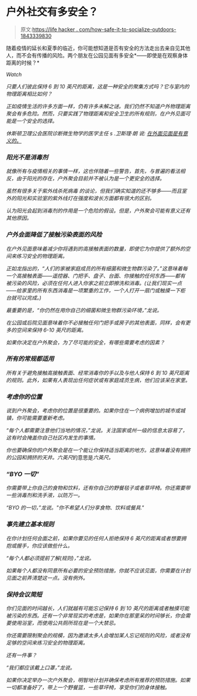 # 户外社交有多安全？

> 原文:[https://life hacker . com/how-safe-it-to-socialize-outdoors-1843339830](https://lifehacker.com/how-safe-is-it-to-socialize-outdoors-1843339830)

随着疫情的延长和夏季的临近，你可能想知道是否有安全的方法走出去亲自见其他人，而不会有传播的风险。两个朋友在公园见面有多安全*——即使是在观察身体距离的时候？*

*Watch*

*只要人们彼此保持 6 到 10 英尺的距离，这是一种安全的聚集方式吗？它与室内的物理距离相比如何？*

*正如疫情生活的许多方面一样，仍有许多未解之谜。我们仍然不知道户外物理距离聚会有多危险。然而，只要实践了物理距离和安全卫生的所有规则，在户外见面可能是一个安全的选择。*

*休斯顿卫理公会医院诊断微生物学的医学主任 s .卫斯理·朗 说: [在外面见面是有意义的。](https://www.houstonmethodist.org/faculty/scott-long/)*

### *阳光不是消毒剂*

*就像所有与疫情相关的事情一样，这也伴随着一些警告，首先，与普遍的看法相反，由于阳光的存在，户外聚会目前并不被认为是一个更安全的选择。*

*虽然有很多关于紫外线杀死病毒 的谈论，但我们确实知道的还不够多——而且室外的阳光和实验室的紫外线灯在强度和波长方面都有很大的区别。*

*认为阳光会起到消毒剂的作用是一个危险的假设。但是，户外聚会可能有意义还有其他原因。*

### *户外会面降低了接触污染表面的风险*

*在户外见面意味着减少你将遇到的高接触表面的数量，即使它为你提供了额外的空间来练习安全的物理距离。*

*正如龙指出的，“人们的家被家庭成员的所有细菌和微生物群污染了。”这意味着每一个高接触表面——遥控器、门把手、盘子、台面、你接触的任何东西——都有被污染的风险，必须在任何人进入你家之前立即擦洗和消毒。(让我们现实一点——给家里的所有东西消毒是一项繁重的工作，一个人打开一扇门或触摸一下柜台就可以完成。)*

*最重要的是，“你仍然在用你自己的细菌和微生物群污染环境，”龙说。*

*在公园或后院见面意味着你不必接触任何门把手或房子的其他表面，同样，会有更多的空间来保持 6-10 英尺的距离。*

*如果你决定在户外聚会，为了尽可能的安全，有哪些需要考虑的因素？*

### *所有的常规都适用*

*所有关于避免接触高接触表面、经常消毒你的手以及与他人保持 6 到 10 英尺距离的规则。此外，如果有人表现出任何症状或有家庭成员生病，他们应该呆在家里。*

### *考虑你的位置*

*说到户外聚会，考虑你的位置是很重要的。如果你住在一个病例增加的城市或城镇，你可能需要重新考虑。*

*“每个人都需要注意他们当地的情况，”龙说。关注国家或州一级的信息太容易了，这有时会掩盖你自己社区内发生的事情。*

*你也要确保你的户外聚会是在一个能让你保持适当距离的地方。这意味着没有拥挤的公园和拥挤的天井。六英尺*的意思是*六英尺。*

### *“BYO 一切”*

*你需要带上你自己的食物和饮料，还有你自己的野餐毯子或者草坪椅。你还需要带一些消毒剂和洗手液，以防万一。*

*“BYO 的一切，”龙说。"你不希望人们分享食物、饮料或餐具."*

### *事先建立基本规则*

*在你计划任何会面之前，如果你要见的任何人拒绝保持 6 英尺的距离或者想要拥抱或握手，你应该做些什么。*

*“每个人都必须提前了解(规则)，”龙说。*

*如果每个人都没有同意所有必要的安全预防措施，你就不应该见面，你需要在计划见面之前弄清楚这一点。没有例外。*

### *保持会议简短*

*你们见面的时间越长，人们就越有可能忘记保持 6 到 10 英尺的距离或者触摸可能被污染的东西。还有一个非常现实的考虑是，如果你在那里呆的时间够长，你会需要使用浴室，而使用公共厕所现在是一个大禁忌。*

*你还需要限制聚会的规模，因为邀请太多人会增加某人忘记规则的风险，或者没有足够的空间来练习安全的物理距离。*

*还有一件事？*

*“我们都应该戴上口罩，”龙说。*

*如果你决定举办一次户外聚会，明智地计划并确保考虑所有推荐的预防措施。如果一切都准备好了，带上一个野餐篮，一些草坪椅，享受你们的身体接触。*